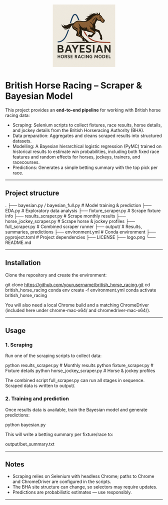 <p align="center">
  <img src="logo.png" alt="Project logo" width="200">
</p>

# British Horse Racing – Scraper & Bayesian Model

This project provides an **end-to-end pipeline** for working with British horse racing data:

- Scraping: Selenium scripts to collect fixtures, race results, horse details, and jockey details from the British Horseracing Authority (BHA).
- Data preparation: Aggregates and cleans scraped results into structured datasets.
- Modelling: A Bayesian hierarchical logistic regression (PyMC) trained on historical results to estimate win probabilities, including both fixed race features and random effects for horses, jockeys, trainers, and racecourses.
- Predictions: Generates a simple betting summary with the top pick per race.

---

## Project structure

.
├── bayesian.py / bayesian_full.py   # Model training & prediction
├── EDA.py                           # Exploratory data analysis
├── fixture_scraper.py               # Scrape fixture info
├── results_scraper.py               # Scrape monthly results
├── horse_jockey_scraper.py          # Scrape horse & jockey profiles
├── full_scraper.py                  # Combined scraper runner
├── output/                          # Results, summaries, predictions
├── environment.yml                  # Conda environment
├── pyproject.toml                   # Project dependencies
├── LICENSE
├── logo.png
└── README.md

---

## Installation

Clone the repository and create the environment:

git clone https://github.com/yourusername/british_horse_racing.git
cd british_horse_racing
conda env create -f environment.yml
conda activate british_horse_racing

You will also need a local Chrome build and a matching ChromeDriver (included here under chrome-mac-x64/ and chromedriver-mac-x64/).

---

## Usage

### 1. Scraping

Run one of the scraping scripts to collect data:

python results_scraper.py        # Monthly results
python fixture_scraper.py        # Fixture details
python horse_jockey_scraper.py   # Horse & jockey profiles

The combined script full_scraper.py can run all stages in sequence.  
Scraped data is written to output/.

### 2. Training and prediction

Once results data is available, train the Bayesian model and generate predictions:

python bayesian.py

This will write a betting summary per fixture/race to:

output/bet_summary.txt

---

## Notes

- Scraping relies on Selenium with headless Chrome; paths to Chrome and ChromeDriver are configured in the scripts.
- The BHA site structure can change, so selectors may require updates.
- Predictions are probabilistic estimates — use responsibly.

---
